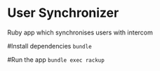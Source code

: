 # User Synchronizer

Ruby app which synchronises users with intercom

#Install dependencies
`bundle`

#Run the app
`bundle exec rackup`
